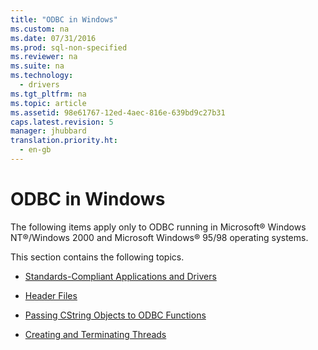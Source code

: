 ```yaml
---
title: "ODBC in Windows"
ms.custom: na
ms.date: 07/31/2016
ms.prod: sql-non-specified
ms.reviewer: na
ms.suite: na
ms.technology: 
  - drivers
ms.tgt_pltfrm: na
ms.topic: article
ms.assetid: 98e61767-12ed-4aec-816e-639bd9c27b31
caps.latest.revision: 5
manager: jhubbard
translation.priority.ht: 
  - en-gb
---
```

# ODBC in Windows
The following items apply only to ODBC running in Microsoft® Windows NT®/Windows 2000 and Microsoft Windows® 95/98 operating systems.  
  
 This section contains the following topics.  
  
-   [Standards-Compliant Applications and Drivers](../content/Standards-Compliant-Applications-and-Drivers.md)  
  
-   [Header Files](../content/Header-Files.md)  
  
-   [Passing CString Objects to ODBC Functions](../content/CString-Class.md)  
  
-   [Creating and Terminating Threads](../content/Creating-and-Terminating-Threads.md)